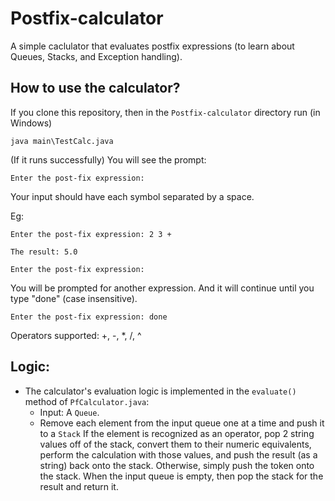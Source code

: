 # Postfix-calculator
A simple caclulator that evaluates postfix expressions (to learn about Queues, Stacks, and Exception handling).

## How to use the calculator?
If you clone this repository, then in the `Postfix-calculator` directory run (in Windows)
```
java main\TestCalc.java
```

(If it runs successfully) You will see the prompt:
```
Enter the post-fix expression:
```

Your input should have each symbol separated by a space.

Eg:
```
Enter the post-fix expression: 2 3 +

The result: 5.0

Enter the post-fix expression: 
```

You will be prompted for another expression. And it will continue until you type "done" (case insensitive).
```
Enter the post-fix expression: done
```

Operators supported: +, -, *, /, ^

## Logic:
* The calculator's evaluation logic is implemented in the `evaluate()` method of `PfCalculator.java`:
    * Input: A `Queue`.
    * Remove each element from the input queue one at a time and push it to a `Stack`
    If the element is recognized as an operator, pop 2 string values off of the stack, convert them to their numeric equivalents, perform the calculation with those values, and push the result (as a string) back onto the stack. Otherwise, simply push the token onto the stack. When the input queue is empty, then pop the stack for the result and return it.

